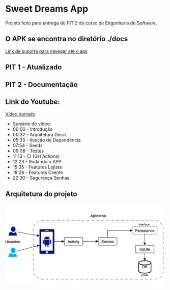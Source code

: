# Sweet Dreams App

Projeto feito para entrega do PIT 2 do curso de Engenharia de Software.

## O APK se encontra no diretório ./docs
[Link de suporte para navegar até o apk](docs/app-debug.apk)

## PIT 1 - Atualizado

## PIT 2 - Documentação

## Link do Youtube:
[Vídeo narrado](https://www.youtube.com/watch?v=OZCOEWqT0Rs)
- Sumário do vídeo:
- 00:00 - Introdução
- 00:32 - Arquitetura Geral
- 05:33 - Injeção de Dependência
- 07:54 - Seeds
- 09:08 - Testes
- 11:13 - CI (GH Actions)
- 12:23 - Rodando o APP
- 15:35 - Features Lojista
- 18:26 - Features Cliente
- 22:30 - Segurança Senhas

## Arquitetura do projeto
![](docs/arquitetura.png)